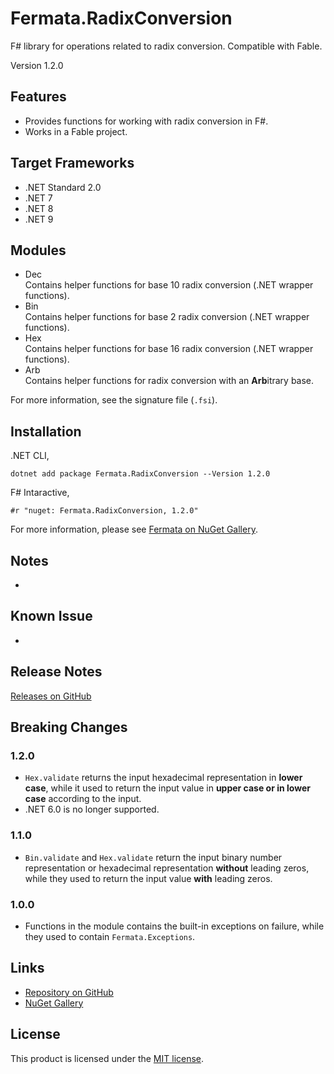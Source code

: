 # Fermata.RadixConversion

F# library for operations related to radix conversion. Compatible with Fable.

Version 1.2.0

## Features

- Provides functions for working with radix conversion in F#.
- Works in a Fable project.

## Target Frameworks

- .NET Standard 2.0
- .NET 7
- .NET 8
- .NET 9

## Modules

- Dec  
   Contains helper functions for base 10 radix conversion (.NET wrapper functions).
- Bin  
   Contains helper functions for base 2 radix conversion (.NET wrapper functions).
- Hex  
   Contains helper functions for base 16 radix conversion (.NET wrapper functions).
- Arb  
   Contains helper functions for radix conversion with an **Arb**itrary base.

For more information, see the signature file (`.fsi`).

## Installation

.NET CLI,

```
dotnet add package Fermata.RadixConversion --Version 1.2.0
```

F# Intaractive,

```
#r "nuget: Fermata.RadixConversion, 1.2.0"
```

For more information, please see [Fermata on NuGet Gallery](https://www.nuget.org/packages/Fermata.RadixConversion).

## Notes

-

## Known Issue

-

## Release Notes

[Releases on GitHub](https://github.com/taidalog/Fermata.RadixConversion/releases)

## Breaking Changes

### 1.2.0

- `Hex.validate` returns the input hexadecimal representation in **lower case**, while it used to return the input value in **upper case or in lower case** according to the input.
- .NET 6.0 is no longer supported.

### 1.1.0

- `Bin.validate` and `Hex.validate` return the input binary number representation or hexadecimal representation **without** leading zeros, while they used to return the input value **with** leading zeros.

### 1.0.0

- Functions in the module contains the built-in exceptions on failure, while they used to contain `Fermata.Exceptions`.

## Links

- [Repository on GitHub](https://github.com/taidalog/Fermata.RadixConversion)
- [NuGet Gallery](https://www.nuget.org/packages/Fermata.RadixConversion)

## License

This product is licensed under the [MIT license](https://github.com/taidalog/Fermata.RadixConversion/blob/main/LICENSE).
